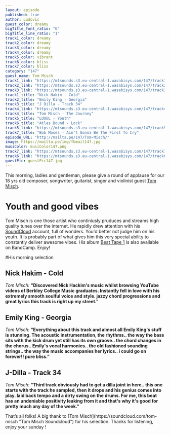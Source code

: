 ```yaml
---
layout: episode
published: true
author: Ludovic
guest_color: dreamy
bigTitle_font_ratio: "6"
bigTitle_line_ratio: "1"
track1_color: dreamy
track2_color: dreamy
track3_color: dreamy
track4_color: dreamy
track5_color: vibrant
track6_color: bliss
track7_color: bliss
category: "147"
guest_name: Tom Misch
track1_link: "https://mtsounds.s3.eu-central-1.wasabisys.com/147/track1.mp3"
track2_link: "https://mtsounds.s3.eu-central-1.wasabisys.com/147/track2.mp3"
track3_link: "https://mtsounds.s3.eu-central-1.wasabisys.com/147/track3.mp3"
track1_title: "Nick Hakim - Cold"
track2_title: "Emily King - Georgia"
track3_title: "J Dilla - Track 34"
track4_link: "https://mtsounds.s3.eu-central-1.wasabisys.com/147/track4.mp3"
track4_title: "Tom Misch - The Journey"
track5_title: "LUUUL - Youth"
track6_title: "Atlas Bound - Lock"
track5_link: "https://mtsounds.s3.eu-central-1.wasabisys.com/147/track5.mp3"
track7_title: "Bob Moses - Ain't Gonna Be The First To Cry"
episode_URL: "http://mailta.pe/147/Tom-Misch/"
image: https://mailta.pe/img/fbmail147.jpg
musiColor: musiColor147.png
track7_link: "https://mtsounds.s3.eu-central-1.wasabisys.com/147/track7.mp3"
track6_link: "https://mtsounds.s3.eu-central-1.wasabisys.com/147/track6.mp3"
guestPic: guestPic147.jpg
---
```


This morning, ladies and gentleman, please give a round of applause for our 18 yrs old composer, songwriter, guitarist, singer and violinist guest [Tom Misch](https://soundcloud.com/tom-misch "Tom Misch Soundcloud").

# Youth and good vibes

Tom Misch is one those artist who continiusly pruduces and streams high quality tunes over the internet. He rapidly drew attention with his [SoundCloud](https://soundcloud.com/tom-misch "Tom Misch Soundcloud") account, full of wonders. You'd better not judge him on his youth. It is probably part of what gives him this very special ability to constantly deliver awesome vibes. His album [Beat Tape 1](http://tommisch1.bandcamp.com/album/beat-tape-1 "Tom Misch Bandcamp") is also available on BandCamp. Enjoy!

#His morning selection

## Nick Hakim - Cold
_Tom Misch:_ **"**Discovered Nick Hackim's music whilst browsing YouTube videos of Berkley College Music graduates. Instantly fell in love with his extremely smooth soulful voice and style. jazzy chord progressions and great lyrics this track is right up my street.**"**

## Emily King - Georgia
_Tom Misch:_ **"**Everything about this track and almost all Emily King's stuff is stunning. The acoustic instrumentation, the rhythms.. the way the bass sits with the kick drum yet still has its own groove.. the chord changes in the chorus.. Emily's vocal harmonies.. the old fashioned sounding strings.. the way the music accompanies her lyrics.. i could go on forever!! pure bliss.**"**

## J-Dilla - Track 34
_Tom Misch:_ **"**Third track obviously had to get a dilla joint in here.. this one starts with the track he sampled, then it drops and his genius comes into play. laid back tempo and a dirty swing on the drums. For me, this beat has an undeniable positivity leaking from it and that's why it's good for pretty much any day of the week.**"**

<p id="outroduction">
That’s all folks! A big thank to [Tom Misch](https://soundcloud.com/tom-misch "Tom Misch Soundcloud") for his selection. Thanks for listening, enjoy your sunday !
</p>